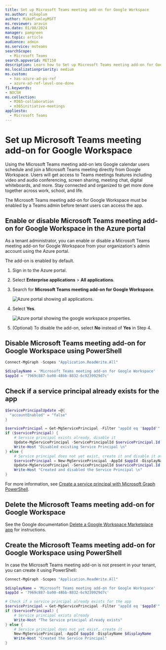 ```yaml
---
title: Set up Microsoft Teams meeting add-on for Google Workspace
ms.author: mikeplum
author: MikePlumleyMSFT
ms.reviewer: aravin
ms.date: 01/08/2024
manager: pamgreen
ms.topic: article
audience: admin
ms.service: msteams
searchScope:
  - Microsoft Teams
search.appverid: MET150
description: Learn how to Set up Microsoft Teams meeting add-on for Google Workspace.
ms.localizationpriority: medium
ms.custom:
  - has-azure-ad-ps-ref
  - azure-ad-ref-level-one-done
f1.keywords:
- NOCSH
ms.collection: 
  - M365-collaboration
  - m365initiative-meetings
appliesto: 
  - Microsoft Teams
---
```


# Set up Microsoft Teams meeting add-on for Google Workspace

Using the Microsoft Teams meeting add-on lets Google calendar users schedule and join a Microsoft Teams meeting directly from Google Workspace. Users will get access to Teams meetings features including video and audio conferencing, screen sharing, meeting chat, digital whiteboards, and more. Stay connected and organized to get more done together across work, school, and life.

The Microsoft Teams meeting add-on for Google Workspace must be enabled by a Teams admin before tenant users can access the app.

## Enable or disable Microsoft Teams meeting add-on for Google Workspace in the Azure portal

As a tenant administrator, you can enable or disable a Microsoft Teams meeting add-on for Google Workspace from your organization's admin account using the Azure portal.

The add-on is enabled by default.

1. Sign in to the Azure portal.

2. Select **Enterprise applications** > **All applications**.

3. Search for **Microsoft Teams meeting add-on for Google Workspace**.

   ![Azure portal showing all applications.](media/aad-add-google-workspace.png)

4. Select **Yes**.

   ![Azure portal showing the google workspace properties.](media/google-workspace-properties.png)

5. (Optional) To disable the add-on, select **No** instead of **Yes** in Step 4.

## Disable Microsoft Teams meeting add-on for Google Workspace using PowerShell

```powershell
Connect-MgGraph -Scopes "Application.ReadWrite.All"

$displayName = 'Microsoft Teams meeting add-on for Google Workspace'
$appId = '7969c887-ba98-48bb-8832-6c9239929d7c'
```

## Check if a service principal already exists for the app
```powershell
$ServicePrincipalUpdate =@{
  "accountEnabled" = "false"
}

$servicePrincipal = Get-MgServicePrincipal -Filter "appId eq '$appId'"
if ($servicePrincipal) {
    # Service principal exists already, disable it
    Update-MgServicePrincipal -ServicePrincipalId $servicePrincipal.Id -BodyParameter $ServicePrincipalUpdate
    Write-Host "Disabled existing Service Principal \n"
} else {
    # Service principal does not yet exist, create it and disable it at the same time
    $servicePrincipal = New-MgServicePrincipal -AppId $appId -DisplayName $displayName
    Update-MgServicePrincipal -ServicePrincipalId $servicePrincipal.Id -BodyParameter $ServicePrincipalUpdate
    Write-Host "Created and disabled the Service Principal \n"
}
```

For more information, see [Create a service principal with Microsoft Graph PowerShell](/powershell/module/microsoft.graph.applications/new-mgserviceprincipal).

## Delete the Microsoft Teams meeting add-on for Google Workspace

See the Google documentation [Delete a Google Workspace Marketplace app](https://support.google.com/a/answer/6216211?hl=en) for instructions.

## Create the Microsoft Teams meeting add-on for Google Workspace using PowerShell

In case the Microsoft Teams meeting add-on is not present in your tenant, you can create it using PowerShell: 

```powershell
Connect-MgGraph -Scopes "Application.ReadWrite.All"

$displayName = 'Microsoft Teams meeting add-on for Google Workspace'
$appId = '7969c887-ba98-48bb-8832-6c9239929d7c'

# Check if a service principal already exists for the app
$servicePrincipal = Get-MgServicePrincipal -Filter "appId eq '$appId'"
if ($servicePrincipal) {
    # Service principal exists already
    Write-Host "The Service principal already exists"
} else {
    # Service principal does not yet exist, create it
    New-MgServicePrincipal -AppId $appId -DisplayName $displayName
    Write-Host "Created the Service Principal"
}
```
